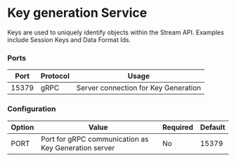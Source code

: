 # Key generation Service

Keys are used to uniquely identify objects within the Stream API. 
Examples include Session Keys and Data Format Ids.

### Ports
| Port  | Protocol | Usage                                |
|-------|----------|--------------------------------------|
| 15379 | gRPC     | Server connection for Key Generation | 


### Configuration
| Option | Value                                                | Required | Default |
|--------|------------------------------------------------------|----------|---------|
| PORT   | Port for gRPC communication as Key Generation server | No       | 15379   |

